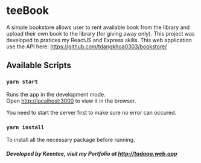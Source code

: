 # teeBook

A simple bookstore allows user to rent available book from the library and upload their own book to the library (for giving away only). This project was developed to pratices my ReactJS and Express skills.
This web application use the API here: https://github.com/tdangkhoa0303/bookstore/

## Available Scripts

### `yarn start`

Runs the app in the development mode.\
Open [http://localhost:3000](http://localhost:3000) to view it in the browser.

You need to start the server first to make sure no error can occured.

### `yarn install`

To install all the necessary package before running.

##### Developed by Keentee, visit my Portfolio at http://tadaaa.web.app
